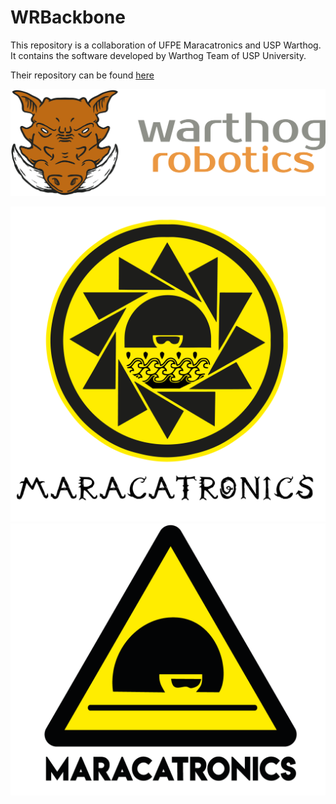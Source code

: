 # WRBackbone


This repository is a collaboration of UFPE Maracatronics and USP Warthog. It contains the software developed by Warthog Team of USP University.

Their repository can be found 
[here](https://warthog.assembla.com/spaces/warthog-dia/wiki)

![Warthog Robotics](img/warthog.png?raw=true "Warthog Robotics")

![Armorial Project](img/armorialproject.png?raw=true "Maracatronics Armorial Project")
![Maracatronics](img/maracatronics.png?raw=true "Maracatronics")
